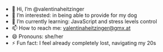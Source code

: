 - 👋 Hi, I’m @valentinaheitzinger
- 👀 I’m interested: in being able to provide for my dog 
- 🌱 I’m currently learning: JavaScript and stress levels control
- 📫 How to reach me: valentinaheitzinger@gmx.at
- 😄 Pronouns: she/her
- ⚡ Fun fact: I feel already completely lost, navigating my 20s

<!---
valentinaheitzinger/valentinaheitzinger is a ✨ special ✨ repository because its `README.md` (this file) appears on your GitHub profile.
You can click the Preview link to take a look at your changes.
--->
